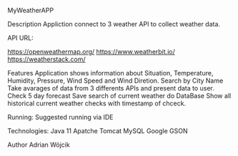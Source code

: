 MyWeatherAPP

Description
Appliction connect to 3 weather API to collect weather data.

API URL:

https://openweathermap.org/
https://www.weatherbit.io/
https://weatherstack.com/



Features
Application shows information about Situation, Temperature, Humidity, Pressure, Wind Speed and Wind Diretion. 
Search by City Name 
Take avarages of data from 3 differents APIs and present data to user.
Check 5 day forecast
Save search of current weather do DataBase
Show all historical current weather checks with timestamp of chceck. 

Running:
Suggested running via IDE 


Technologies:
Java 11
Apatche Tomcat
MySQL
Google GSON


Author
Adrian Wójcik
